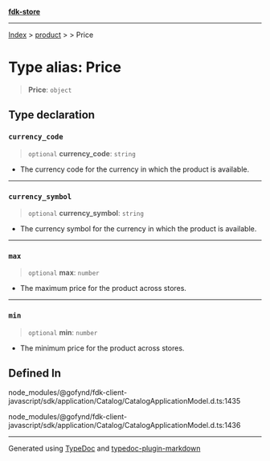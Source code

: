 [**fdk-store**](../../../README.md)
***

[Index](../../../API.md) > [product](../../README.md) > [<internal>](../README.md) > Price

# Type alias: Price

> **Price**: `object`

## Type declaration

### `currency_code`

> `optional` **currency\_code**: `string`

- The currency code for the currency in
which the product is available.

***

### `currency_symbol`

> `optional` **currency\_symbol**: `string`

- The currency symbol for the currency
in which the product is available.

***

### `max`

> `optional` **max**: `number`

- The maximum price for the product across stores.

***

### `min`

> `optional` **min**: `number`

- The minimum price for the product across stores.

## Defined In

node\_modules/@gofynd/fdk-client-javascript/sdk/application/Catalog/CatalogApplicationModel.d.ts:1435

node\_modules/@gofynd/fdk-client-javascript/sdk/application/Catalog/CatalogApplicationModel.d.ts:1436

***
Generated using [TypeDoc](https://typedoc.org/) and [typedoc-plugin-markdown](https://www.npmjs.com/package/typedoc-plugin-markdown)
